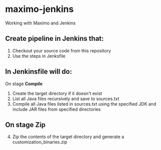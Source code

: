 # maximo-jenkins
Working with Maximo and Jenkins


## Create pipeline in Jenkins that:

1) Checkout your source code from this repository
2) Use the steps in Jenksfile


## In **Jenkinsfile** will do:

On stage **Compile**

1) Create the target directory if it doesn't exist
2) List all Java files recursively and save to sources.txt
3) Compile all Java files listed in sources.txt using the specified JDK and include JAR files from specified directories

## On stage **Zip**

4) Zip the contents of the target directory and generate a customization_binaries.zip
